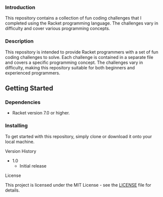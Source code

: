 ### Introduction

This repository contains a collection of fun coding challenges that I completed using the Racket programming language. The challenges vary in difficulty and cover various programming concepts.

### Description

This repository is intended to provide Racket programmers with a set of fun coding challenges to solve. Each challenge is contained in a separate file and covers a specific programming concept. The challenges vary in difficulty, making this repository suitable for both beginners and experienced programmers.

## Getting Started

### Dependencies

*   Racket version 7.0 or higher.

### Installing

To get started with this repository, simply clone or download it onto your local machine.

Version History

*   1.0
    *   Initial release

License

This project is licensed under the MIT License - see the [LICENSE](LICENSE) file for details.
